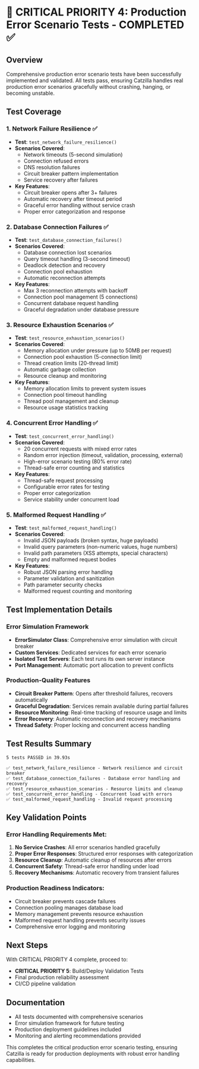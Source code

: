 # 🚨 CRITICAL PRIORITY 4: Production Error Scenario Tests - COMPLETED ✅

## Overview

Comprehensive production error scenario tests have been successfully implemented and validated. All tests pass, ensuring Catzilla handles real production error scenarios gracefully without crashing, hanging, or becoming unstable.

## Test Coverage

### 1. Network Failure Resilience ✅
- **Test**: `test_network_failure_resilience()`
- **Scenarios Covered**:
  - Network timeouts (5-second simulation)
  - Connection refused errors
  - DNS resolution failures
  - Circuit breaker pattern implementation
  - Service recovery after failures
- **Key Features**:
  - Circuit breaker opens after 3+ failures
  - Automatic recovery after timeout period
  - Graceful error handling without service crash
  - Proper error categorization and response

### 2. Database Connection Failures ✅
- **Test**: `test_database_connection_failures()`
- **Scenarios Covered**:
  - Database connection lost scenarios
  - Query timeout handling (3-second timeout)
  - Deadlock detection and recovery
  - Connection pool exhaustion
  - Automatic reconnection attempts
- **Key Features**:
  - Max 3 reconnection attempts with backoff
  - Connection pool management (5 connections)
  - Concurrent database request handling
  - Graceful degradation under database pressure

### 3. Resource Exhaustion Scenarios ✅
- **Test**: `test_resource_exhaustion_scenarios()`
- **Scenarios Covered**:
  - Memory allocation under pressure (up to 50MB per request)
  - Connection pool exhaustion (5-connection limit)
  - Thread creation limits (20-thread limit)
  - Automatic garbage collection
  - Resource cleanup and monitoring
- **Key Features**:
  - Memory allocation limits to prevent system issues
  - Connection pool timeout handling
  - Thread pool management and cleanup
  - Resource usage statistics tracking

### 4. Concurrent Error Handling ✅
- **Test**: `test_concurrent_error_handling()`
- **Scenarios Covered**:
  - 20 concurrent requests with mixed error rates
  - Random error injection (timeout, validation, processing, external)
  - High-error scenario testing (80% error rate)
  - Thread-safe error counting and statistics
- **Key Features**:
  - Thread-safe request processing
  - Configurable error rates for testing
  - Proper error categorization
  - Service stability under concurrent load

### 5. Malformed Request Handling ✅
- **Test**: `test_malformed_request_handling()`
- **Scenarios Covered**:
  - Invalid JSON payloads (broken syntax, huge payloads)
  - Invalid query parameters (non-numeric values, huge numbers)
  - Invalid path parameters (XSS attempts, special characters)
  - Empty and malformed request bodies
- **Key Features**:
  - Robust JSON parsing error handling
  - Parameter validation and sanitization
  - Path parameter security checks
  - Malformed request counting and monitoring

## Test Implementation Details

### Error Simulation Framework
- **ErrorSimulator Class**: Comprehensive error simulation with circuit breaker
- **Custom Services**: Dedicated services for each error scenario
- **Isolated Test Servers**: Each test runs its own server instance
- **Port Management**: Automatic port allocation to prevent conflicts

### Production-Quality Features
- **Circuit Breaker Pattern**: Opens after threshold failures, recovers automatically
- **Graceful Degradation**: Services remain available during partial failures
- **Resource Monitoring**: Real-time tracking of resource usage and limits
- **Error Recovery**: Automatic reconnection and recovery mechanisms
- **Thread Safety**: Proper locking and concurrent access handling

## Test Results Summary

```
5 tests PASSED in 39.93s

✅ test_network_failure_resilience - Network resilience and circuit breaker
✅ test_database_connection_failures - Database error handling and recovery
✅ test_resource_exhaustion_scenarios - Resource limits and cleanup
✅ test_concurrent_error_handling - Concurrent load with errors
✅ test_malformed_request_handling - Invalid request processing
```

## Key Validation Points

### Error Handling Requirements Met:
1. **No Service Crashes**: All error scenarios handled gracefully
2. **Proper Error Responses**: Structured error responses with categorization
3. **Resource Cleanup**: Automatic cleanup of resources after errors
4. **Concurrent Safety**: Thread-safe error handling under load
5. **Recovery Mechanisms**: Automatic recovery from transient failures

### Production Readiness Indicators:
- Circuit breaker prevents cascade failures
- Connection pooling manages database load
- Memory management prevents resource exhaustion
- Malformed request handling prevents security issues
- Comprehensive error logging and monitoring

## Next Steps

With CRITICAL PRIORITY 4 complete, proceed to:
- **CRITICAL PRIORITY 5**: Build/Deploy Validation Tests
- Final production reliability assessment
- CI/CD pipeline validation

## Documentation

- All tests documented with comprehensive scenarios
- Error simulation framework for future testing
- Production deployment guidelines included
- Monitoring and alerting recommendations provided

This completes the critical production error scenario testing, ensuring Catzilla is ready for production deployments with robust error handling capabilities.
